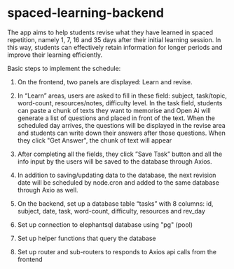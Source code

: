 # spaced-learning-backend

The app aims to help students revise what they have learned in spaced repetition, namely 1, 7, 16 and 35 days after their initial learning session. In this way, students can effectively retain information for longer periods and improve their learning efficiently. 


Basic steps to implement the schedule: 

1) On the frontend, two panels are displayed:  Learn and revise.

2) In “Learn” areas, users are asked to fill in  these field: subject, task/topic, word-count, resources/notes, difficulty level. In the task field, students can paste a chunk of texts they want to memorise and Open Ai will generate a list of questions and placed in front of the text.  When the scheduled day arrives, the questions will be displayed in the revise area and students can write down their answers after those questions.  When they click "Get Answer", the chunk of text will appear 

3) After completing all the fields, they click ”Save Task” button and all the info input by the users will be saved to the database through Axios.

4) In addition to saving/updating data to the database,  the next revision date will be scheduled by node.cron and added to the same database through Axio as well. 

5) On the backend, set up a database table “tasks” with 8 columns: id, subject, date, task, word-count, difficulty, resources and rev_day

6) Set up connection to elephantsql  database using "pg" (pool)

7) Set up helper functions that query the database

8) Set up router and sub-routers to responds to Axios api calls from the frontend
